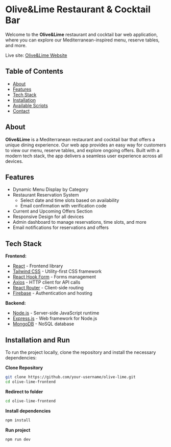 
# Olive&Lime Restaurant & Cocktail Bar

Welcome to the **Olive&Lime** restaurant and cocktail bar web application, where you can explore our Mediterranean-inspired menu, reserve tables, and more.

Live site: [Olive&Lime Website](http://oliveandlime.co.uk/)

## Table of Contents

- [About](#about)
- [Features](#features)
- [Tech Stack](#tech-stack)
- [Installation](#installation)
- [Available Scripts](#available-scripts)
- [Contact](#contact)

## About

**Olive&Lime** is a Mediterranean restaurant and cocktail bar that offers a unique dining experience. Our web app provides an easy way for customers to view our menu, reserve tables, and explore ongoing offers. Built with a modern tech stack, the app delivers a seamless user experience across all devices.

## Features

- Dynamic Menu Display by Category
- Restaurant Reservation System
  - Select date and time slots based on availability
  - Email confirmation with verification code
- Current and Upcoming Offers Section
- Responsive Design for all devices
- Admin dashboard to manage reservations, time slots, and more
- Email notifications for reservations and offers

## Tech Stack

**Frontend:**

- [React](https://reactjs.org/) - Frontend library
- [Tailwind CSS](https://tailwindcss.com/) - Utility-first CSS framework
- [React Hook Form](https://react-hook-form.com/) - Forms management
- [Axios](https://axios-http.com/) - HTTP client for API calls
- [React Router](https://reactrouter.com/) - Client-side routing
- [Firebase](https://firebase.google.com/) - Authentication and hosting

**Backend:**

- [Node.js](https://nodejs.org/) - Server-side JavaScript runtime
- [Express.js](https://expressjs.com/) - Web framework for Node.js
- [MongoDB](https://www.mongodb.com/) - NoSQL database

## Installation and Run 

To run the project locally, clone the repository and install the necessary dependencies:

**Clone Repository**
```bash
git clone https://github.com/your-username/olive-lime.git
cd olive-lime-frontend

```
**Redirect to folder**
```bash
cd olive-lime-frontend
```
**Install dependencies**
```bash
npm install
```
**Run project**
```bash
npm run dev
```
